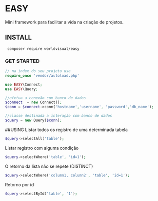 # EASY
Mini framework para facilitar a vida na criação de projetos.
## INSTALL
``` composer require worldvisual/easy```
### GET STARTED
```php
// na index do seu projeto use
require_once 'vendor/autoload.php'

use EASY\Connect;
use EASY\Query;

//efetua a conexão com banco de dados
$connect  = new Connect();
$conn = $connect->conn('hostname','username', 'password','db_name');

//classe destinada a interação com banco de dados
$query = new Query($conn);
```
##USING
Listar todos os registro de uma determinada tabela
```php
$query->selectAll('table');
```
Listar registro com alguma condição
```php
$query->selectWhere('table', 'id=1');
```
O retorno da lista não se repete (DISTINCT)
```php
$query->selectWhere('column1, column2', 'table', 'id=1');
```
Retorno por id
```php
$query->selectById('table', '1');
```

